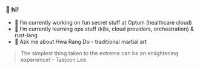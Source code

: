 ### 👋 hi!

- 🔭 I’m currently working on fun secret stuff at Optum (healthcare cloud)
- 🌱 I’m currently learning ops stuff (k8s, cloud providers, orchestration) & rust-lang
- 💬 Ask me about Hwa Rang Do - traditional martial art

> The simplest thing taken to the extreme can be an enlightening experience! - Taejoon Lee
